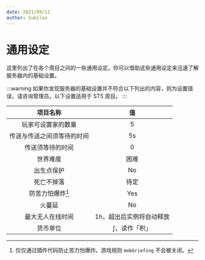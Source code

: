 ```yaml
---
date: 2021/09/11
author: Subilan
---
```


# 通用设定

这里列出了在各个周目之间的一些通用设定。你可以借助这些通用设定来迅速了解服务器内的基础设置。

:::warning
如果你发现服务器的基础设置并不符合以下列出的内容，则为设置错误，请咨询管理员。以下设置适用于 ST5 周目。
:::

|项目名称|值|
|:-:|:-:|
|玩家可设置家的数量|5|
|传送与传送之间须等待的时间|5s|
|传送须等待的时间|0|
|世界难度|困难|
|出生点保护|No|
|死亡不掉落|待定|
|防苦力怕爆炸[^1]|Yes|
|火蔓延|No|
|最大无人在线时间|1h，超出后实例将自动释放|
|货币单位|$\int$，读作「积」|

[^1]: 仅仅通过插件代码防止苦力怕爆炸。游戏规则 `mobGriefing` 不会被关闭。
